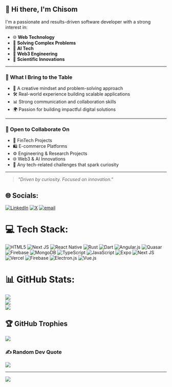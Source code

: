 
## 👋 Hi there, I'm Chisom

I'm a passionate and results-driven software developer with a strong interest in:

- 🌐 **Web Technology**
- 🧠 **Solving Complex Problems**
- 🤖 **AI Tech**
- 🔗 **Web3 Engineering**
- 🧪 **Scientific Innovations**
 
---

### 🧩 What I Bring to the Table

- 🚀 A creative mindset and problem-solving approach  
- 🛠️ Real-world experience building scalable applications  
- 📊 Strong communication and collaboration skills  
- 🌍 Passion for building impactful digital solutions

---

### 🤝 Open to Collaborate On

- 💸 FinTech Projects  
- 🛍️ E-commerce Platforms  
- ⚙️ Engineering & Research Projects  
- 🌐 Web3 & AI Innovations  
- 🧠 Any tech-related challenges that spark curiosity

---


> *"Driven by curiosity. Focused on innovation."*
 



## 🌐 Socials:
[![LinkedIn](https://img.shields.io/badge/LinkedIn-%230077B5.svg?logo=linkedin&logoColor=white)](https://linkedin.com/in/nwike-chisom) [![X](https://img.shields.io/badge/X-black.svg?logo=X&logoColor=white)](https://x.com/chisom_ncs) [![email](https://img.shields.io/badge/Email-D14836?logo=gmail&logoColor=white)](mailto:nwikechisom77@gmail.com) 

# 💻 Tech Stack:
![HTML5](https://img.shields.io/badge/html5-%23E34F26.svg?style=for-the-badge&logo=html5&logoColor=white) ![Next JS](https://img.shields.io/badge/Next-black?style=for-the-badge&logo=next.js&logoColor=white) ![React Native](https://img.shields.io/badge/react_native-%2320232a.svg?style=for-the-badge&logo=react&logoColor=%2361DAFB) ![Rust](https://img.shields.io/badge/rust-%23000000.svg?style=for-the-badge&logo=rust&logoColor=white) ![Dart](https://img.shields.io/badge/dart-%230175C2.svg?style=for-the-badge&logo=dart&logoColor=white) ![Angular.js](https://img.shields.io/badge/angular.js-%23E23237.svg?style=for-the-badge&logo=angularjs&logoColor=white) ![Quasar](https://img.shields.io/badge/Quasar-16B7FB?style=for-the-badge&logo=quasar&logoColor=black) ![Firebase](https://img.shields.io/badge/firebase-a08021?style=for-the-badge&logo=firebase&logoColor=ffcd34) ![MongoDB](https://img.shields.io/badge/MongoDB-%234ea94b.svg?style=for-the-badge&logo=mongodb&logoColor=white) ![TypeScript](https://img.shields.io/badge/typescript-%23007ACC.svg?style=for-the-badge&logo=typescript&logoColor=white) ![JavaScript](https://img.shields.io/badge/javascript-%23323330.svg?style=for-the-badge&logo=javascript&logoColor=%23F7DF1E) ![Expo](https://img.shields.io/badge/expo-1C1E24?style=for-the-badge&logo=expo&logoColor=#D04A37) ![Next JS](https://img.shields.io/badge/Next-black?style=for-the-badge&logo=next.js&logoColor=white) ![Vercel](https://img.shields.io/badge/vercel-%23000000.svg?style=for-the-badge&logo=vercel&logoColor=white) ![Firebase](https://img.shields.io/badge/firebase-%23039BE5.svg?style=for-the-badge&logo=firebase) ![Electron.js](https://img.shields.io/badge/Electron-191970?style=for-the-badge&logo=Electron&logoColor=white) ![Vue.js](https://img.shields.io/badge/vue.js-%2335495e.svg?style=for-the-badge&logo=vuedotjs&logoColor=%234FC08D)
# 📊 GitHub Stats:
![](https://github-readme-stats.vercel.app/api?username=StephenChi-hi&theme=dark&hide_border=false&include_all_commits=false&count_private=false)<br/>
![](https://nirzak-streak-stats.vercel.app/?user=StephenChi-hi&theme=dark&hide_border=false)<br/>
![](https://github-readme-stats.vercel.app/api/top-langs/?username=StephenChi-hi&theme=dark&hide_border=false&include_all_commits=false&count_private=false&layout=compact)

## 🏆 GitHub Trophies
![](https://github-profile-trophy.vercel.app/?username=StephenChi-hi&theme=radical&no-frame=false&no-bg=true&margin-w=4)

### ✍️ Random Dev Quote
![](https://quotes-github-readme.vercel.app/api?type=horizontal&theme=radical)

---
[![](https://visitcount.itsvg.in/api?id=StephenChi-hi&icon=0&color=0)](https://visitcount.itsvg.in)

<!-- Proudly created with GPRM ( https://gprm.itsvg.in ) -->
<!---
StephenChi-hi/StephenChi-hi is a ✨ special ✨ repository because its `README.md` (this file) appears on your GitHub profile.
You can click the Preview link to take a look at your changes.
--->
